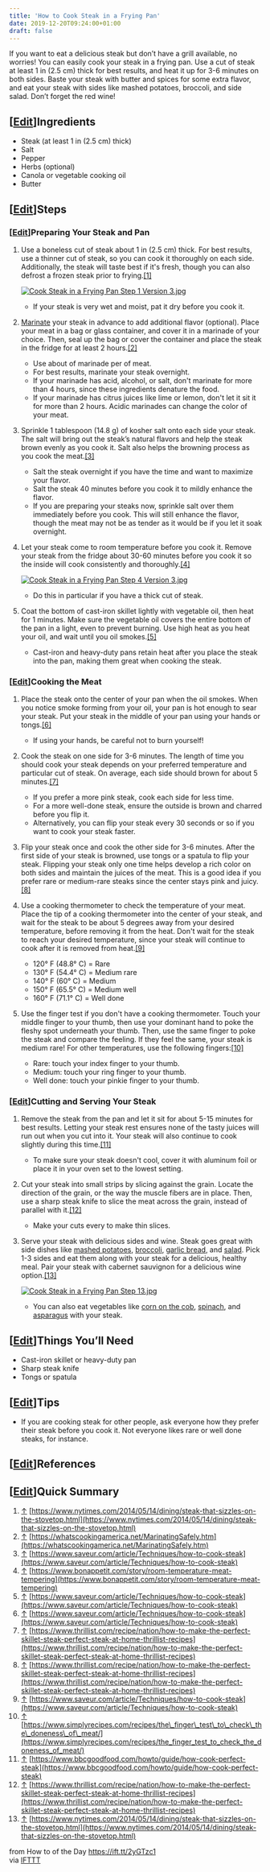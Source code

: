 ```yaml
---
title: 'How to Cook Steak in a Frying Pan'
date: 2019-12-20T09:24:00+01:00
draft: false
---
```


If you want to eat a delicious steak but don’t have a grill available, no worries! You can easily cook your steak in a frying pan. Use a cut of steak at least 1 in (2.5 cm) thick for best results, and heat it up for 3-6 minutes on both sides. Baste your steak with butter and spices for some extra flavor, and eat your steak with sides like mashed potatoes, broccoli, and side salad. Don’t forget the red wine!

\[[Edit](https://www.wikihow.com/index.php?title=Cook-Steak-in-a-Frying-Pan&action=edit&section=1 "Edit section: Ingredients")\]Ingredients
-------------------------------------------------------------------------------------------------------------------------------------------

*   Steak (at least 1 in (2.5 cm) thick)
*   Salt
*   Pepper
*   Herbs (optional)
*   Canola or vegetable cooking oil
*   Butter

\[[Edit](https://www.wikihow.com/index.php?title=Cook-Steak-in-a-Frying-Pan&action=edit&section=2 "Edit section: Steps")\]Steps
-------------------------------------------------------------------------------------------------------------------------------

### \[[Edit](https://www.wikihow.com/index.php?title=Cook-Steak-in-a-Frying-Pan&action=edit&section=3 "Edit section: Preparing Your Steak and Pan")\]Preparing Your Steak and Pan

1.  Use a boneless cut of steak about 1 in (2.5 cm) thick. For best results, use a thinner cut of steak, so you can cook it thoroughly on each side. Additionally, the steak will taste best if it's fresh, though you can also defrost a frozen steak prior to frying.[\[1\]](#_note-1)
    
    [![Cook Steak in a Frying Pan Step 1 Version 3.jpg](https://www.wikihow.com/images/thumb/f/fc/Cook-Steak-in-a-Frying-Pan-Step-1-Version-3.jpg/aid29089-v4-728px-Cook-Steak-in-a-Frying-Pan-Step-1-Version-3.jpg)](https://www.wikihow.com/Image:Cook-Steak-in-a-Frying-Pan-Step-1-Version-3.jpg)
    
    *   If your steak is very wet and moist, pat it dry before you cook it.
2.  [Marinate](https://www.wikihow.com/Marinate-a-Steak "Marinate a Steak") your steak in advance to add additional flavor (optional). Place your meat in a bag or glass container, and cover it in a marinade of your choice. Then, seal up the bag or cover the container and place the steak in the fridge for at least 2 hours.[\[2\]](#_note-2)  
      
    *   Use about of marinade per of meat.
    *   For best results, marinate your steak overnight.
    *   If your marinade has acid, alcohol, or salt, don't marinate for more than 4 hours, since these ingredients denature the food.
    *   If your marinade has citrus juices like lime or lemon, don't let it sit it for more than 2 hours. Acidic marinades can change the color of your meat.
3.  Sprinkle 1 tablespoon (14.8 g) of kosher salt onto each side your steak. The salt will bring out the steak’s natural flavors and help the steak brown evenly as you cook it. Salt also helps the browning process as you cook the meat.[\[3\]](#_note-3)  
      
    *   Salt the steak overnight if you have the time and want to maximize your flavor.
    *   Salt the steak 40 minutes before you cook it to mildly enhance the flavor.
    *   If you are preparing your steaks now, sprinkle salt over them immediately before you cook. This will still enhance the flavor, though the meat may not be as tender as it would be if you let it soak overnight.
4.  Let your steak come to room temperature before you cook it. Remove your steak from the fridge about 30-60 minutes before you cook it so the inside will cook consistently and thoroughly.[\[4\]](#_note-4)
    
    [![Cook Steak in a Frying Pan Step 4 Version 3.jpg](https://www.wikihow.com/images/thumb/a/a5/Cook-Steak-in-a-Frying-Pan-Step-4-Version-3.jpg/aid29089-v4-728px-Cook-Steak-in-a-Frying-Pan-Step-4-Version-3.jpg)](https://www.wikihow.com/Image:Cook-Steak-in-a-Frying-Pan-Step-4-Version-3.jpg)
    
    *   Do this in particular if you have a thick cut of steak.
5.  Coat the bottom of cast-iron skillet lightly with vegetable oil, then heat for 1 minutes. Make sure the vegetable oil covers the entire bottom of the pan in a light, even to prevent burning. Use high heat as you heat your oil, and wait until you oil smokes.[\[5\]](#_note-5)  
      
    *   Cast-iron and heavy-duty pans retain heat after you place the steak into the pan, making them great when cooking the steak.

### \[[Edit](https://www.wikihow.com/index.php?title=Cook-Steak-in-a-Frying-Pan&action=edit&section=4 "Edit section: Cooking the Meat")\]Cooking the Meat

1.  Place the steak onto the center of your pan when the oil smokes. When you notice smoke forming from your oil, your pan is hot enough to sear your steak. Put your steak in the middle of your pan using your hands or tongs.[\[6\]](#_note-6)  
      
    *   If using your hands, be careful not to burn yourself!
2.  Cook the steak on one side for 3-6 minutes. The length of time you should cook your steak depends on your preferred temperature and particular cut of steak. On average, each side should brown for about 5 minutes.[\[7\]](#_note-7)  
      
    *   If you prefer a more pink steak, cook each side for less time.
    *   For a more well-done steak, ensure the outside is brown and charred before you flip it.
    *   Alternatively, you can flip your steak every 30 seconds or so if you want to cook your steak faster.
3.  Flip your steak once and cook the other side for 3-6 minutes. After the first side of your steak is browned, use tongs or a spatula to flip your steak. Flipping your steak only one time helps develop a rich color on both sides and maintain the juices of the meat. This is a good idea if you prefer rare or medium-rare steaks since the center stays pink and juicy.[\[8\]](#_note-8)  
      
    
4.  Use a cooking thermometer to check the temperature of your meat. Place the tip of a cooking thermometer into the center of your steak, and wait for the steak to be about 5 degrees away from your desired temperature, before removing it from the heat. Don't wait for the steak to reach your desired temperature, since your steak will continue to cook after it is removed from heat.[\[9\]](#_note-9)  
      
    *   120° F (48.8° C) = Rare
    *   130° F (54.4° C) = Medium rare
    *   140° F (60° C) = Medium
    *   150° F (65.5° C) = Medium well
    *   160° F (71.1° C) = Well done
5.  Use the finger test if you don't have a cooking thermometer. Touch your middle finger to your thumb, then use your dominant hand to poke the fleshy spot underneath your thumb. Then, use the same finger to poke the steak and compare the feeling. If they feel the same, your steak is medium rare! For other temperatures, use the following fingers:[\[10\]](#_note-10)  
      
    *   Rare: touch your index finger to your thumb.
    *   Medium: touch your ring finger to your thumb.
    *   Well done: touch your pinkie finger to your thumb.

### \[[Edit](https://www.wikihow.com/index.php?title=Cook-Steak-in-a-Frying-Pan&action=edit&section=5 "Edit section: Cutting and Serving Your Steak")\]Cutting and Serving Your Steak

1.  Remove the steak from the pan and let it sit for about 5-15 minutes for best results. Letting your steak rest ensures none of the tasty juices will run out when you cut into it. Your steak will also continue to cook slightly during this time.[\[11\]](#_note-11)  
      
    *   To make sure your steak doesn't cool, cover it with aluminum foil or place it in your oven set to the lowest setting.
2.  Cut your steak into small strips by slicing against the grain. Locate the direction of the grain, or the way the muscle fibers are in place. Then, use a sharp steak knife to slice the meat across the grain, instead of parallel with it.[\[12\]](#_note-12)  
      
    *   Make your cuts every to make thin slices.
3.  Serve your steak with delicious sides and wine. Steak goes great with side dishes like [mashed potatoes](https://www.wikihow.com/Make-Simple-Mashed-Potatoes "Make Simple Mashed Potatoes"), [broccoli](https://www.wikihow.com/Cook-Broccoli "Cook Broccoli"), [garlic bread](https://www.wikihow.com/Make-Garlic-Bread "Make Garlic Bread"), and [salad](https://www.wikihow.com/Toss-a-Salad "Toss a Salad"). Pick 1-3 sides and eat them along with your steak for a delicious, healthy meal. Pair your steak with cabernet sauvignon for a delicious wine option.[\[13\]](#_note-13)
    
    [![Cook Steak in a Frying Pan Step 13.jpg](https://www.wikihow.com/images/thumb/a/a7/Cook-Steak-in-a-Frying-Pan-Step-13.jpg/aid29089-v4-728px-Cook-Steak-in-a-Frying-Pan-Step-13.jpg)](https://www.wikihow.com/Image:Cook-Steak-in-a-Frying-Pan-Step-13.jpg)
    
    *   You can also eat vegetables like [corn on the cob](https://www.wikihow.com/Cook-Corn-on-the-Cob "Cook Corn on the Cob"), [spinach](https://www.wikihow.com/Saut%C3%A9-Spinach "Sauté Spinach"), and [asparagus](https://www.wikihow.com/Cook-Asparagus "Cook Asparagus") with your steak.

\[[Edit](https://www.wikihow.com/index.php?title=Cook-Steak-in-a-Frying-Pan&action=edit&section=6 "Edit section: Things You’ll Need")\]Things You’ll Need
---------------------------------------------------------------------------------------------------------------------------------------------------------

*   Cast-iron skillet or heavy-duty pan
*   Sharp steak knife
*   Tongs or spatula

\[[Edit](https://www.wikihow.com/index.php?title=Cook-Steak-in-a-Frying-Pan&action=edit&section=7 "Edit section: Tips")\]Tips
-----------------------------------------------------------------------------------------------------------------------------

*   If you are cooking steak for other people, ask everyone how they prefer their steak before you cook it. Not everyone likes rare or well done steaks, for instance.

\[[Edit](https://www.wikihow.com/index.php?title=Cook-Steak-in-a-Frying-Pan&action=edit&section=8 "Edit section: References")\]References
-----------------------------------------------------------------------------------------------------------------------------------------

\[[Edit](https://www.wikihow.com/index.php?title=Cook-Steak-in-a-Frying-Pan&action=edit&section=9 "Edit section: Quick Summary")\]Quick Summary
-----------------------------------------------------------------------------------------------------------------------------------------------

1.  [↑](#_ref-1) [https://www.nytimes.com/2014/05/14/dining/steak-that-sizzles-on-the-stovetop.html](https://www.nytimes.com/2014/05/14/dining/steak-that-sizzles-on-the-stovetop.html)
2.  [↑](#_ref-2) [https://whatscookingamerica.net/MarinatingSafely.htm](https://whatscookingamerica.net/MarinatingSafely.htm)
3.  [↑](#_ref-3) [https://www.saveur.com/article/Techniques/how-to-cook-steak](https://www.saveur.com/article/Techniques/how-to-cook-steak)
4.  [↑](#_ref-4) [https://www.bonappetit.com/story/room-temperature-meat-tempering](https://www.bonappetit.com/story/room-temperature-meat-tempering)
5.  [↑](#_ref-5) [https://www.saveur.com/article/Techniques/how-to-cook-steak](https://www.saveur.com/article/Techniques/how-to-cook-steak)
6.  [↑](#_ref-6) [https://www.saveur.com/article/Techniques/how-to-cook-steak](https://www.saveur.com/article/Techniques/how-to-cook-steak)
7.  [↑](#_ref-7) [https://www.thrillist.com/recipe/nation/how-to-make-the-perfect-skillet-steak-perfect-steak-at-home-thrillist-recipes](https://www.thrillist.com/recipe/nation/how-to-make-the-perfect-skillet-steak-perfect-steak-at-home-thrillist-recipes)
8.  [↑](#_ref-8) [https://www.thrillist.com/recipe/nation/how-to-make-the-perfect-skillet-steak-perfect-steak-at-home-thrillist-recipes](https://www.thrillist.com/recipe/nation/how-to-make-the-perfect-skillet-steak-perfect-steak-at-home-thrillist-recipes)
9.  [↑](#_ref-9) [https://www.saveur.com/article/Techniques/how-to-cook-steak](https://www.saveur.com/article/Techniques/how-to-cook-steak)
10.  [↑](#_ref-10) [https://www.simplyrecipes.com/recipes/the\_finger\_test\_to\_check\_the\_doneness\_of\_meat/](https://www.simplyrecipes.com/recipes/the_finger_test_to_check_the_doneness_of_meat/)
11.  [↑](#_ref-11) [https://www.bbcgoodfood.com/howto/guide/how-cook-perfect-steak](https://www.bbcgoodfood.com/howto/guide/how-cook-perfect-steak)
12.  [↑](#_ref-12) [https://www.thrillist.com/recipe/nation/how-to-make-the-perfect-skillet-steak-perfect-steak-at-home-thrillist-recipes](https://www.thrillist.com/recipe/nation/how-to-make-the-perfect-skillet-steak-perfect-steak-at-home-thrillist-recipes)
13.  [↑](#_ref-13) [https://www.nytimes.com/2014/05/14/dining/steak-that-sizzles-on-the-stovetop.html](https://www.nytimes.com/2014/05/14/dining/steak-that-sizzles-on-the-stovetop.html)

  
  
from How to of the Day https://ift.tt/2yGTzc1  
via [IFTTT](https://ifttt.com/?ref=da&site=blogger)